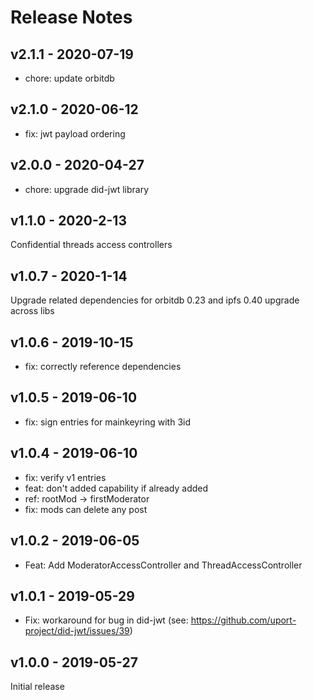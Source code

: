 # Release Notes

## v2.1.1 - 2020-07-19
* chore: update orbitdb

## v2.1.0 - 2020-06-12
* fix: jwt payload ordering

## v2.0.0 - 2020-04-27
* chore: upgrade did-jwt library

## v1.1.0 - 2020-2-13
Confidential threads access controllers

## v1.0.7 - 2020-1-14
Upgrade related dependencies for orbitdb 0.23 and ipfs 0.40 upgrade across libs

## v1.0.6 - 2019-10-15
* fix: correctly reference dependencies

## v1.0.5 - 2019-06-10
* fix: sign entries for mainkeyring with 3id

## v1.0.4 - 2019-06-10
* fix: verify v1 entries
* feat: don't added capability if already added
* ref: rootMod -> firstModerator
* fix: mods can delete any post

## v1.0.2 - 2019-06-05
* Feat: Add ModeratorAccessController and ThreadAccessController

## v1.0.1 - 2019-05-29
* Fix: workaround for bug in did-jwt (see: https://github.com/uport-project/did-jwt/issues/39)

## v1.0.0 - 2019-05-27
Initial release
